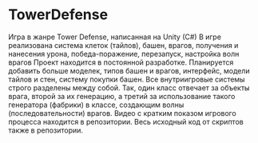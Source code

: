 # TowerDefense
Игра в жанре Tower Defense, написанная на Unity (C#)
В игре реализована система клеток (тайлов), башен, врагов, получения и нанесения урона, победа-поражение, перезапуск, настройка волн врагов
Проект находится в постоянной разработке. Планируется добавить больше моделек, типов башен и врагов, интерфейс, модели тайлов и стен, систему покупки башен.
Все внутриигровые системы строго разделены между собой. Так, один класс отвечает за объекты врага, второй за их генерацию, а третий за использование такого генератора (фабрики) в классе, создающим волны (последовательности) врагов.
Видео с кратким показом игрового процесса находится в репозитории. Весь исходный код от скриптов также в репозитории.
